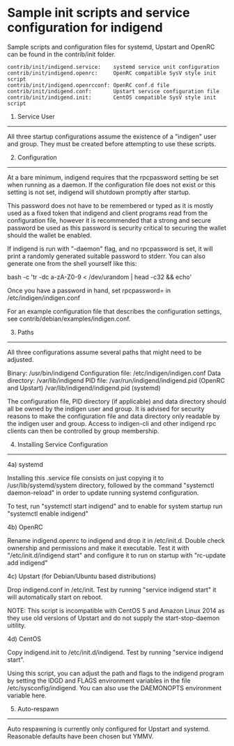 Sample init scripts and service configuration for indigend
==========================================================

Sample scripts and configuration files for systemd, Upstart and OpenRC
can be found in the contrib/init folder.

    contrib/init/indigend.service:    systemd service unit configuration
    contrib/init/indigend.openrc:     OpenRC compatible SysV style init script
    contrib/init/indigend.openrcconf: OpenRC conf.d file
    contrib/init/indigend.conf:       Upstart service configuration file
    contrib/init/indigend.init:       CentOS compatible SysV style init script

1. Service User
---------------------------------

All three startup configurations assume the existence of a "indigen" user
and group.  They must be created before attempting to use these scripts.

2. Configuration
---------------------------------

At a bare minimum, indigend requires that the rpcpassword setting be set
when running as a daemon.  If the configuration file does not exist or this
setting is not set, indigend will shutdown promptly after startup.

This password does not have to be remembered or typed as it is mostly used
as a fixed token that indigend and client programs read from the configuration
file, however it is recommended that a strong and secure password be used
as this password is security critical to securing the wallet should the
wallet be enabled.

If indigend is run with "-daemon" flag, and no rpcpassword is set, it will
print a randomly generated suitable password to stderr.  You can also
generate one from the shell yourself like this:

bash -c 'tr -dc a-zA-Z0-9 < /dev/urandom | head -c32 && echo'

Once you have a password in hand, set rpcpassword= in /etc/indigen/indigen.conf

For an example configuration file that describes the configuration settings,
see contrib/debian/examples/indigen.conf.

3. Paths
---------------------------------

All three configurations assume several paths that might need to be adjusted.

Binary:              /usr/bin/indigend
Configuration file:  /etc/indigen/indigen.conf
Data directory:      /var/lib/indigend
PID file:            /var/run/indigend/indigend.pid (OpenRC and Upstart)
                     /var/lib/indigend/indigend.pid (systemd)

The configuration file, PID directory (if applicable) and data directory
should all be owned by the indigen user and group.  It is advised for security
reasons to make the configuration file and data directory only readable by the
indigen user and group.  Access to indigen-cli and other indigend rpc clients
can then be controlled by group membership.

4. Installing Service Configuration
-----------------------------------

4a) systemd

Installing this .service file consists on just copying it to
/usr/lib/systemd/system directory, followed by the command
"systemctl daemon-reload" in order to update running systemd configuration.

To test, run "systemctl start indigend" and to enable for system startup run
"systemctl enable indigend"

4b) OpenRC

Rename indigend.openrc to indigend and drop it in /etc/init.d.  Double
check ownership and permissions and make it executable.  Test it with
"/etc/init.d/indigend start" and configure it to run on startup with
"rc-update add indigend"

4c) Upstart (for Debian/Ubuntu based distributions)

Drop indigend.conf in /etc/init.  Test by running "service indigend start"
it will automatically start on reboot.

NOTE: This script is incompatible with CentOS 5 and Amazon Linux 2014 as they
use old versions of Upstart and do not supply the start-stop-daemon uitility.

4d) CentOS

Copy indigend.init to /etc/init.d/indigend. Test by running "service indigend start".

Using this script, you can adjust the path and flags to the indigend program by
setting the IDGD and FLAGS environment variables in the file
/etc/sysconfig/indigend. You can also use the DAEMONOPTS environment variable here.

5. Auto-respawn
-----------------------------------

Auto respawning is currently only configured for Upstart and systemd.
Reasonable defaults have been chosen but YMMV.
